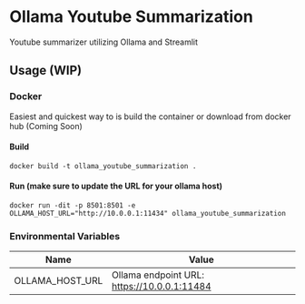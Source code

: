 # Ollama Youtube Summarization
Youtube summarizer utilizing Ollama and Streamlit

## Usage (WIP)

### Docker

Easiest and quickest way to is build the container or download from docker hub (Coming Soon)
#### Build

`docker build -t ollama_youtube_summarization .`
#### Run (make sure to update the URL for your ollama host)

`docker run -dit -p 8501:8501 -e OLLAMA_HOST_URL="http://10.0.0.1:11434" ollama_youtube_summarization`

### Environmental Variables
| Name | Value |
|------|-------|
|OLLAMA_HOST_URL| Ollama endpoint URL: https://10.0.0.1:11484|
